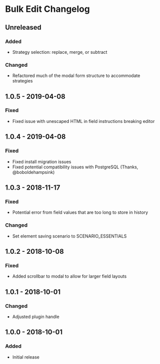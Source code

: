 # Bulk Edit Changelog

## Unreleased
### Added
- Strategy selection: replace, merge, or subtract

### Changed
- Refactored much of the modal form structure to accommodate strategies

## 1.0.5 - 2019-04-08
### Fixed
- Fixed issue with unescaped HTML in field instructions breaking editor

## 1.0.4 - 2019-04-08
### Fixed
- Fixed install migration issues
- Fixed potential compatibility issues with PostgreSQL (Thanks, @boboldehampsink)

## 1.0.3 - 2018-11-17
### Fixed
- Potential error from field values that are too long to store in history

### Changed
- Set element saving scenario to SCENARIO_ESSENTIALS

## 1.0.2 - 2018-10-08
### Fixed
- Added scrollbar to modal to allow for larger field layouts

## 1.0.1 - 2018-10-01
### Changed
- Adjusted plugin handle

## 1.0.0 - 2018-10-01
### Added
- Initial release
